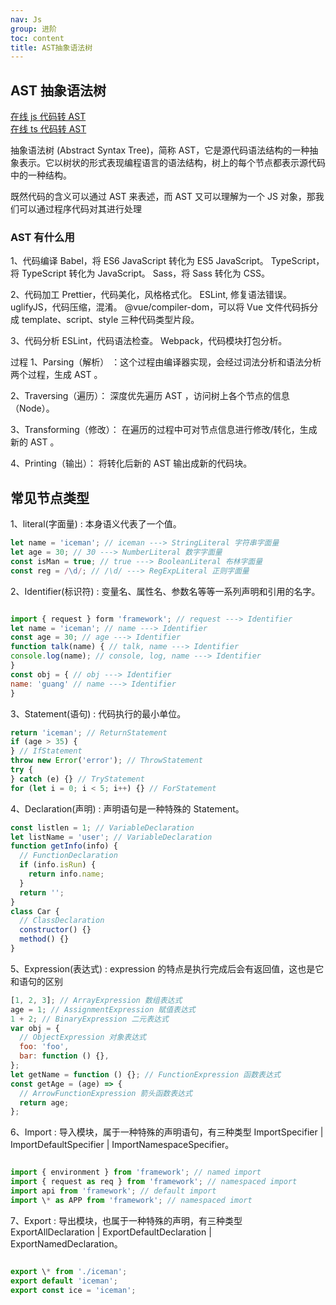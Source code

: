 ```yaml
---
nav: Js
group: 进阶
toc: content
title: AST抽象语法树
---
```


## AST 抽象语法树

<a href="https://astexplorer.net/" target="_blank">在线 js 代码转 AST</a><br/>
<a href="https://ts-ast-viewer.com/#" target="_blank">在线 ts 代码转 AST</a><br/>

抽象语法树 (Abstract Syntax Tree)，简称 AST，它是源代码语法结构的一种抽象表示。它以树状的形式表现编程语言的语法结构，树上的每个节点都表示源代码中的一种结构。

既然代码的含义可以通过 AST 来表述，而 AST 又可以理解为一个 JS 对象，那我们可以通过程序代码对其进行处理

### AST 有什么用

1、代码编译
Babel，将 ES6 JavaScript 转化为 ES5 JavaScript。
TypeScript，将 TypeScript 转化为 JavaScript。
Sass，将 Sass 转化为 CSS。

2、代码加工
Prettier，代码美化，风格格式化。
ESLint, 修复语法错误。
uglifyJS，代码压缩，混淆。
@vue/compiler-dom，可以将 Vue 文件代码拆分成 template、script、style 三种代码类型片段。

3、代码分析
ESLint，代码语法检查。
Webpack，代码模块打包分析。

过程
1、Parsing（解析） ：这个过程由编译器实现，会经过词法分析和语法分析两个过程，生成 AST 。

2、Traversing（遍历）： 深度优先遍历 AST ，访问树上各个节点的信息（Node）。

3、Transforming（修改）： 在遍历的过程中可对节点信息进行修改/转化，生成新的 AST 。

4、Printing（输出）： 将转化后新的 AST 输出成新的代码块。

## 常见节点类型

1、literal(字面量) : 本身语义代表了一个值。

```js
let name = 'iceman'; // iceman ---> StringLiteral 字符串字面量
let age = 30; // 30 ---> NumberLiteral 数字字面量
const isMan = true; // true ---> BooleanLiteral 布林字面量
const reg = /\d/; // /\d/ ---> RegExpLiteral 正则字面量
```

2、Identifier(标识符) : 变量名、属性名、参数名等等一系列声明和引用的名字。

```js

import { request } form 'framework'; // request ---> Identifier
let name = 'iceman'; // name ---> Identifier
const age = 30; // age ---> Identifier
function talk(name) { // talk, name ---> Identifier
console.log(name); // console, log, name ---> Identifier
}
const obj = { // obj ---> Identifier
name: 'guang' // name ---> Identifier
}
```

3、Statement(语句) : 代码执行的最小单位。

```js
return 'iceman'; // ReturnStatement
if (age > 35) {
} // IfStatement
throw new Error('error'); // ThrowStatement
try {
} catch (e) {} // TryStatement
for (let i = 0; i < 5; i++) {} // ForStatement
```

4、Declaration(声明) : 声明语句是一种特殊的 Statement。

```js
const listlen = 1; // VariableDeclaration
let listName = 'user'; // VariableDeclaration
function getInfo(info) {
  // FunctionDeclaration
  if (info.isRun) {
    return info.name;
  }
  return '';
}
class Car {
  // ClassDeclaration
  constructor() {}
  method() {}
}
```

5、Expression(表达式) : expression 的特点是执行完成后会有返回值，这也是它和语句的区别

```js
[1, 2, 3]; // ArrayExpression 数组表达式
age = 1; // AssignmentExpression 赋值表达式
1 + 2; // BinaryExpression 二元表达式
var obj = {
  // ObjectExpression 对象表达式
  foo: 'foo',
  bar: function () {},
};
let getName = function () {}; // FunctionExpression 函数表达式
const getAge = (age) => {
  // ArrowFunctionExpression 箭头函数表达式
  return age;
};
```

6、Import : 导入模块，属于一种特殊的声明语句，有三种类型 ImportSpecifier | ImportDefaultSpecifier | ImportNamespaceSpecifier。

```js

import { environment } from 'framework'; // named import
import { request as req } from 'framework'; // namespaced import
import api from 'framework'; // default import
import \* as APP from 'framework'; // namespaced imort
```

7、Export : 导出模块，也属于一种特殊的声明，有三种类型 ExportAllDeclaration | ExportDefaultDeclaration | ExportNamedDeclaration。

```js

export \* from './iceman';
export default 'iceman';
export const ice = 'iceman';
```
